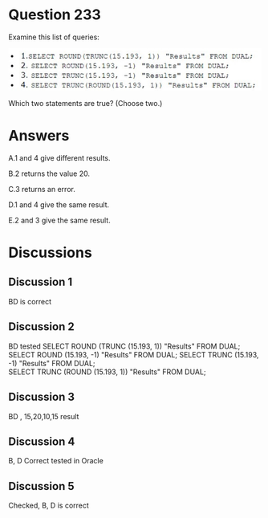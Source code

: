 # Question 233
Examine this list of queries:

![](../images/image120.png)
		
Which two statements are true? (Choose two.)

# Answers
A.1 and 4 give different results.

B.2 returns the value 20.

C.3 returns an error.

D.1 and 4 give the same result.

E.2 and 3 give the same result.

# Discussions
## Discussion 1
BD is correct

## Discussion 2
BD tested 
SELECT ROUND (TRUNC (15.193, 1)) "Results" FROM DUAL; 
SELECT ROUND (15.193, -1) "Results" FROM DUAL; 
SELECT TRUNC (15.193, -1) "Results" FROM DUAL;  
SELECT TRUNC (ROUND (15.193, 1)) "Results" FROM DUAL;

## Discussion 3
BD , 15,20,10,15 result

## Discussion 4
B, D Correct tested in Oracle

## Discussion 5
Checked, B, D is correct

